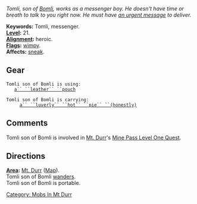 *Tomli, son of [Bomli](Bomli "wikilink"), works as a messenger boy. He
doesn't have time or breath to talk to you right now. He must have [an
urgent message](Luverly_Hot_Pie "wikilink") to deliver.*

**Keywords:** Tomli, messenger.  
**[Level](Level "wikilink"):** 21.  
**[Alignment](Alignment "wikilink"):** heroic.  
**[Flags](:Category:_Mob_Types "wikilink"):**
[wimpy](Wimpy_Mobs "wikilink").  
**Affects:** [sneak](Sneak "wikilink").  

## Gear

`Tomli son of Bomli is using:`  
<worn about body>`   `[`a`` ``leather`` ``pouch`](Leather_Pouch "wikilink")

`Tomli son of Bomli is carrying:`  
`     `[`a`` ``luverly`` ``hot`` ``pie`` ``(honestly)`](Luverly_Hot_Pie "wikilink")

## Comments

Tomli son of Bomli is involved in [Mt.
Durr](:Category:_Mt_Durr "wikilink")'s [Mine Pass Level One
Quest](Mine_Pass_Level_One_Quest "wikilink").

## Directions

**[Area](:Category:_Areas "wikilink"):** [Mt.
Durr](:Category:_Mt_Durr "wikilink") ([Map](Mt_Durr_Map "wikilink")).  
Tomli son of Bomli [wanders](Wandering_Mobs "wikilink").  
Tomli son of Bomli is portable.  

[Category: Mobs In Mt Durr](Category:_Mobs_In_Mt_Durr "wikilink")
